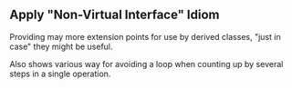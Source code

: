 Apply "Non-Virtual Interface" Idiom
-----------------------------------

Providing may more extension points for use by derived classes,
"just in case" they might be useful.

Also shows various way for avoiding a loop when counting up by
several steps in a single operation.
